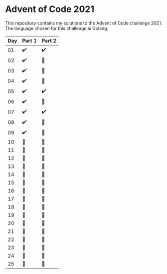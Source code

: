 # Advent of Code 2021
This repository contains my solutions to the Advent of Code challenge 2021.
The language chosen for this challenge is Golang.

| Day | Part 1             |      Part 2         |
|-----|--------------------|---------------------|
| 01  | :heavy_check_mark: | :heavy_check_mark:  |
| 02  | :heavy_check_mark: |      :red_circle:   |
| 03  | :heavy_check_mark: |      :red_circle:   |
| 04  | :heavy_check_mark: |      :red_circle:   |
| 05  | :heavy_check_mark: | :heavy_check_mark:  |
| 06  | :heavy_check_mark: |      :red_circle:   |
| 07  | :heavy_check_mark: | :heavy_check_mark:  |
| 08  | :heavy_check_mark: |      :red_circle:   |
| 09  | :heavy_check_mark: |      :red_circle:   |
| 10  | :red_circle:       |      :red_circle:   |
| 11  | :red_circle:       |      :red_circle:   |
| 12  | :red_circle:       |      :red_circle:   |
| 13  | :red_circle:       |      :red_circle:   |
| 14  | :red_circle:       |      :red_circle:   |
| 15  | :red_circle:       |      :red_circle:   |
| 16  | :red_circle:       |      :red_circle:   |
| 17  | :red_circle:       |      :red_circle:   |
| 18  | :red_circle:       |      :red_circle:   |
| 19  | :red_circle:       |      :red_circle:   |
| 20  | :red_circle:       |      :red_circle:   |
| 21  | :red_circle:       |      :red_circle:   |
| 22  | :red_circle:       |      :red_circle:   |
| 23  | :red_circle:       |      :red_circle:   |
| 24  | :red_circle:       |      :red_circle:   |
| 25  | :red_circle:       |      :red_circle:   |